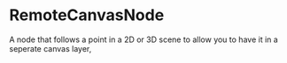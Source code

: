 # RemoteCanvasNode
 A node that follows a point in a 2D or 3D scene to allow you to have it in a seperate canvas layer,

